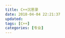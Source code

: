 ```yaml
---
title: C++沉思录
date: 2018-04-04 22:21:37
updated:
tags: [C++]
categories: [专业]
---
```




<!--more-->
